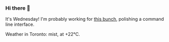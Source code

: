 ### Hi there :wave:

It's Wednesday! I'm probably working for [this bunch](https://github.com/kohofinancial), polishing a command line interface.

Weather in Toronto: mist, at +22°C.
